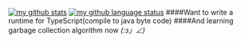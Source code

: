 <!---
Vergesst/Vergesst is a ✨ special ✨ repository because its `README.md` (this file) appears on your GitHub profile.
You can click the Preview link to take a look at your changes.
--->
[![my github stats](https://github-readme-stats.vercel.app/api?username=vergesst&show_icons=true&icon_color=199861&count_private=true&include_all_commits=true&hide_border=true)](https://github.com/vergesst)
[![my github language status](https://github-readme-stats.vercel.app/api/top-langs/?username=vergesst&langs_count=8&layout=compact&hide_border=true)](https://github.com/vergesst)
####Want to write a runtime for TypeScript(compile to java byte code)
####And learning garbage collection algorithm now _(:з」∠)_
